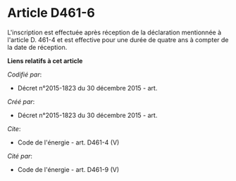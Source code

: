 # Article D461-6

L'inscription est effectuée après réception de la déclaration mentionnée à l'article D. 461-4 et est effective pour une durée
de quatre ans à compter de la date de réception.

**Liens relatifs à cet article**

_Codifié par_:

  - Décret n°2015-1823 du 30 décembre 2015 - art.

_Créé par_:

  - Décret n°2015-1823 du 30 décembre 2015 - art.

_Cite_:

  - Code de l'énergie - art. D461-4 (V)

_Cité par_:

  - Code de l'énergie - art. D461-9 (V)
